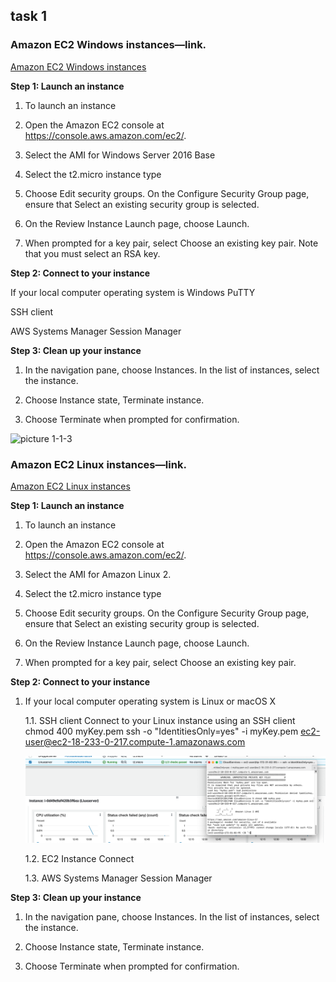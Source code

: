 ## task 1
### Amazon EC2 Windows instances—link.


[Amazon EC2 Windows instances](https://docs.aws.amazon.com/AWSEC2/latest/WindowsGuide/EC2_GetStarted.html)

**Step 1: Launch an instance**

1. To launch an instance

2. Open the Amazon EC2 console at https://console.aws.amazon.com/ec2/.

3. Select the AMI for Windows Server 2016 Base 

4. Select the t2.micro instance type

5. Choose Edit security groups. On the Configure Security Group page, ensure that Select an existing security group is selected.

6. On the Review Instance Launch page, choose Launch.

7. When prompted for a key pair, select Choose an existing key pair. Note that you must select an RSA key.

**Step 2: Connect to your instance**

If your local computer operating system is Windows
PuTTY

SSH client

AWS Systems Manager Session Manager


**Step 3: Clean up your instance**

1. In the navigation pane, choose Instances. In the list of instances, select the instance.

2. Choose Instance state, Terminate instance.

3. Choose Terminate when prompted for confirmation.


![picture 1-1-3](https://github.com/karachko/DevOps_online_Chernivtsi_2021Q2/blob/main/m1/task2.1/1-1-3.png)


### Amazon EC2 Linux instances—link.
[Amazon EC2 Linux instances](https://docs.aws.amazon.com/AWSEC2/latest/UserGuide/EC2_GetStarted.html)

**Step 1: Launch an instance**

1. To launch an instance

2. Open the Amazon EC2 console at https://console.aws.amazon.com/ec2/.

3. Select the AMI for Amazon Linux 2.  

4. Select the t2.micro instance type

5. Choose Edit security groups. On the Configure Security Group page, ensure that Select an existing security group is selected.

6. On the Review Instance Launch page, choose Launch.

7. When prompted for a key pair, select Choose an existing key pair. 

**Step 2: Connect to your instance**


1. If your local computer operating system is Linux or macOS X

     
   1.1. SSH client
   Connect to your Linux instance using an SSH client
   chmod 400 myKey.pem
   ssh -o "IdentitiesOnly=yes" -i myKey.pem ec2-user@ec2-18-233-0-217.compute-1.amazonaws.com
   
   ![picture 1-2](https://github.com/karachko/juniordevops/blob/main/Screenshot%202022-02-17%20at%2015.16.07.png)   
   
   1.2. EC2 Instance Connect

   1.3. AWS Systems Manager Session Manager


**Step 3: Clean up your instance**

1. In the navigation pane, choose Instances. In the list of instances, select the instance.

2. Choose Instance state, Terminate instance.

3. Choose Terminate when prompted for confirmation.


